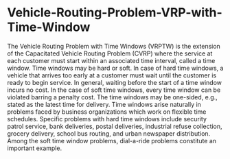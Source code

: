 # Vehicle-Routing-Problem-VRP-with-Time-Window
The Vehicle Routing Problem with Time Windows (VRPTW) is the extension of the Capacitated Vehicle Routing Problem (CVRP) where the service at each customer must start within an associated time interval, called a time window. Time windows may be hard or soft. In case of hard time windows, a vehicle that arrives too early at a customer must wait until the customer is ready to begin service. In general, waiting before the start of a time window incurs no cost. In the case of soft time windows, every time window can be violated barring a penalty cost. The time windows may be one-sided, e.g., stated as the latest time for delivery. Time windows arise naturally in problems faced by business organizations which work on flexible time schedules. Specific problems with hard time windows include security patrol service, bank deliveries, postal deliveries, industrial refuse collection, grocery delivery, school bus routing, and urban newspaper distribution. Among the soft time window problems, dial-a-ride problems constitute an important example.
